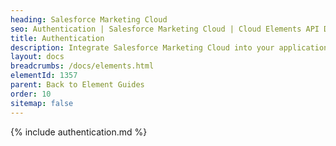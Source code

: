 ```yaml
---
heading: Salesforce Marketing Cloud
seo: Authentication | Salesforce Marketing Cloud | Cloud Elements API Docs
title: Authentication
description: Integrate Salesforce Marketing Cloud into your application via the Cloud Elements APIs.
layout: docs
breadcrumbs: /docs/elements.html
elementId: 1357
parent: Back to Element Guides
order: 10
sitemap: false
---
```


{% include authentication.md %}
